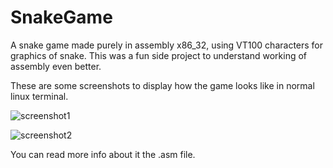 # SnakeGame
A snake game made purely in assembly x86_32, using VT100 characters for graphics of snake. This was a fun side project to understand working of assembly even better.

These are some screenshots to display how the game looks like in normal linux terminal.

![screenshot1](https://user-images.githubusercontent.com/41565823/46129946-60099d00-c238-11e8-9bd5-74293b3c915c.jpg)

![screenshot2](https://user-images.githubusercontent.com/41565823/46129947-60099d00-c238-11e8-860f-88521f821177.jpg)

You can read more info about it the .asm file.
